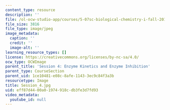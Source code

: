```yaml
---
content_type: resource
description: ''
file: /ol-ocw-studio-app/courses/5-07sc-biological-chemistry-i-fall-2013/eff87d4400a01974918cdb3fe3d7fd93_Session_4.jpg
file_size: 3816
file_type: image/jpeg
image_metadata:
  caption: ''
  credit: ''
  image-alt: ''
learning_resource_types: []
license: https://creativecommons.org/licenses/by-nc-sa/4.0/
ocw_type: OCWImage
parent_title: 'Session 4: Enzyme Kinetics and Enzyme Inhibition'
parent_type: CourseSection
parent_uid: 1ce10481-e08c-8afe-1143-3ec9c84f3a3b
resourcetype: Image
title: Session_4.jpg
uid: eff87d44-00a0-1974-918c-db3fe3d7fd93
video_metadata:
  youtube_id: null
---
```

